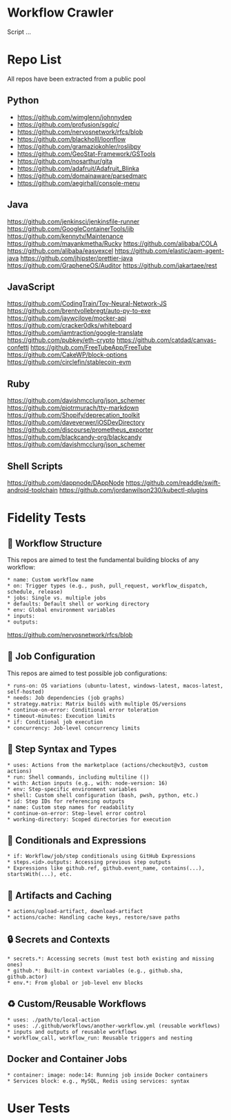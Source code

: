 # Workflow Crawler

Script ...

# Repo List

All repos have been extracted from a public pool

## Python

* https://github.com/wimglenn/johnnydep 
* https://github.com/profusion/sgqlc/ 
* https://github.com/nervosnetwork/rfcs/blob 
* https://github.com/blackholll/loonflow
* https://github.com/gramaziokohler/roslibpy
* https://github.com/GeoStat-Framework/GSTools
* https://github.com/nosarthur/gita
* https://github.com/adafruit/Adafruit_Blinka
* https://github.com/domainaware/parsedmarc
* https://github.com/aegirhall/console-menu

## Java

https://github.com/jenkinsci/jenkinsfile-runner
https://github.com/GoogleContainerTools/jib
https://github.com/kennytv/Maintenance
https://github.com/mayankmetha/Rucky
https://github.com/alibaba/COLA
https://github.com/alibaba/easyexcel
https://github.com/elastic/apm-agent-java
https://github.com/jhipster/prettier-java
https://github.com/GrapheneOS/Auditor
https://github.com/jakartaee/rest

## JavaScript

https://github.com/CodingTrain/Toy-Neural-Network-JS
https://github.com/brentvollebregt/auto-py-to-exe
https://github.com/jaywcjlove/mocker-api
https://github.com/cracker0dks/whiteboard
https://github.com/iamtraction/google-translate
https://github.com/pubkey/eth-crypto
https://github.com/catdad/canvas-confetti
https://github.com/FreeTubeApp/FreeTube
https://github.com/CakeWP/block-options
https://github.com/circlefin/stablecoin-evm

## Ruby

https://github.com/davishmcclurg/json_schemer
https://github.com/piotrmurach/tty-markdown
https://github.com/Shopify/deprecation_toolkit
https://github.com/daveverwer/iOSDevDirectory
https://github.com/discourse/prometheus_exporter
https://github.com/blackcandy-org/blackcandy
https://github.com/davishmcclurg/json_schemer

## Shell Scripts

https://github.com/dappnode/DAppNode
https://github.com/readdle/swift-android-toolchain
https://github.com/jordanwilson230/kubectl-plugins

# Fidelity Tests

## 🧱 Workflow Structure

This repos are aimed to test the fundamental building blocks of any workflow:

    * name: Custom workflow name
    * on: Trigger types (e.g., push, pull_request, workflow_dispatch, schedule, release)
    * jobs: Single vs. multiple jobs
    * defaults: Default shell or working directory
    * env: Global environment variables
    * inputs:
    * outputs: 

https://github.com/nervosnetwork/rfcs/blob


## 🔁 Job Configuration

This repos are aimed to test possible job configurations:

    * runs-on: OS variations (ubuntu-latest, windows-latest, macos-latest, self-hosted)
    * needs: Job dependencies (job graphs)
    * strategy.matrix: Matrix builds with multiple OS/versions
    * continue-on-error: Conditional error toleration
    * timeout-minutes: Execution limits
    * if: Conditional job execution
    * concurrency: Job-level concurrency limits

## 🧩 Step Syntax and Types

    * uses: Actions from the marketplace (actions/checkout@v3, custom actions)
    * run: Shell commands, including multiline (|)
    * with: Action inputs (e.g., with: node-version: 16)
    * env: Step-specific environment variables
    * shell: Custom shell configuration (bash, pwsh, python, etc.)
    * id: Step IDs for referencing outputs
    * name: Custom step names for readability
    * continue-on-error: Step-level error control
    * working-directory: Scoped directories for execution

## 🧠 Conditionals and Expressions

    * if: Workflow/job/step conditionals using GitHub Expressions
    * steps.<id>.outputs: Accessing previous step outputs
    * Expressions like github.ref, github.event_name, contains(...), startsWith(...), etc.

## 🧰 Artifacts and Caching

    * actions/upload-artifact, download-artifact
    * actions/cache: Handling cache keys, restore/save paths

## 🔒 Secrets and Contexts

    * secrets.*: Accessing secrets (must test both existing and missing ones)
    * github.*: Built-in context variables (e.g., github.sha, github.actor)
    * env.*: From global or job-level env blocks

## ♻️ Custom/Reusable Workflows

    * uses: ./path/to/local-action
    * uses: ./.github/workflows/another-workflow.yml (reusable workflows)
    * inputs and outputs of reusable workflows
    * workflow_call, workflow_run: Reusable triggers and nesting

## Docker and Container Jobs

    * container: image: node:14: Running job inside Docker containers
    * Services block: e.g., MySQL, Redis using services: syntax

# User Tests